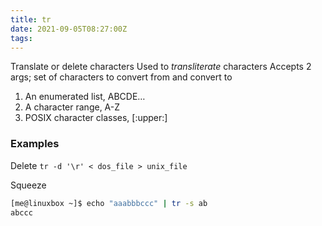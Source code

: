 ```yaml
---
title: tr
date: 2021-09-05T08:27:00Z
tags:
---
```


Translate or delete characters Used to *transliterate* characters
Accepts 2 args; set of characters to convert from and convert to

1.  An enumerated list, ABCDE…
2.  A character range, A-Z
3.  POSIX character classes, \[:upper:\]

### Examples

Delete `tr -d '\r' < dos_file > unix_file`

Squeeze

``` bash
[me@linuxbox ~]$ echo "aaabbbccc" | tr -s ab
abccc
```



